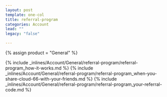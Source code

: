 ```yaml
---
layout: post
template: one-col
title: referral-program
categories: Account
lead: ""
legacy: "false"

---
```

{% assign product = "General" %}

{% include _inlines/Account/General/referral-program/referral-program_how-it-works.md %}
{% include _inlines/Account/General/referral-program/referral-program_when-you-share-cloud-66-with-your-friends.md %}
{% include _inlines/Account/General/referral-program/referral-program_your-referral-code.md %}
